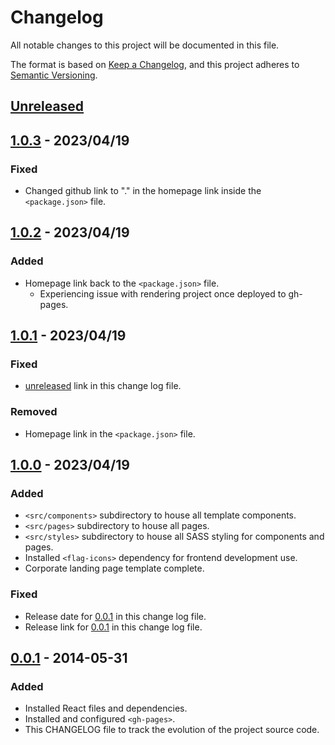 # Changelog

All notable changes to this project will be documented in this file.

The format is based on [Keep a Changelog](https://keepachangelog.com/en/1.0.0/),
and this project adheres to [Semantic Versioning](https://semver.org/spec/v2.0.0.html).

## [Unreleased]

## [1.0.3] - 2023/04/19

### Fixed

- Changed github link to "." in the homepage link inside the `<package.json>` file.

## [1.0.2] - 2023/04/19

### Added

- Homepage link back to the `<package.json>` file.
  - Experiencing issue with rendering project once deployed to gh-pages.

## [1.0.1] - 2023/04/19

### Fixed

- [unreleased] link in this change log file.

### Removed

- Homepage link in the `<package.json>` file.

## [1.0.0] - 2023/04/19

### Added

- `<src/components>` subdirectory to house all template components.
- `<src/pages>` subdirectory to house all pages.
- `<src/styles>` subdirectory to house all SASS styling for components and pages.
- Installed `<flag-icons>` dependency for frontend development use.
- Corporate landing page template complete.

### Fixed

- Release date for [0.0.1] in this change log file.
- Release link for [0.0.1] in this change log file.

## [0.0.1] - 2014-05-31

### Added

- Installed React files and dependencies.
- Installed and configured `<gh-pages>`.
- This CHANGELOG file to track the evolution of the project source code.

[unreleased]: https://github.com/ogre2/Omega//compare/v1.0.3...HEAD
[1.0.3]: https://github.com/ogre2/Omega/compare/v1.0.2...v1.0.3
[1.0.2]: https://github.com/ogre2/Omega/compare/v1.0.1...v1.0.2
[1.0.1]: https://github.com/ogre2/Omega/compare/v1.0.0...v1.0.1
[1.0.0]: https://github.com/ogre2/Omega/compare/v0.0.1...v1.0.0
[0.0.1]: https://github.com/ogre2/Omega/releases/tag/v0.0.1
